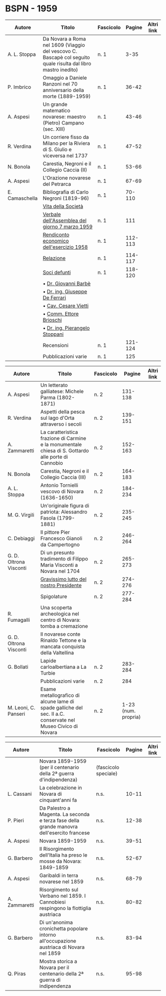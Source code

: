 # BSPN - 1959

| Autore         | Titolo                                                                                                        | Fascicolo | Pagine  | Altri link |
|----------------|---------------------------------------------------------------------------------------------------------------|-----------|---------|------------|
| A. L. Stoppa   | Da Novara a Roma nel 1609 (Viaggio del vescovo C. Bascapè col seguito quale risulta dal libro mastro inedito) | n. 1      | 3-35    |            |
| P. Imbrico     | Omaggio a Daniele Ranzoni nel 70 anniversario della morte (1889-1959)                                         | n. 1      | 36-42   |            |
| A. Aspesi      | Un grande matematico novarese: maestro (Pietro) Campano (sec. XIII)                                           | n. 1      | 43-46   |            |
| R. Verdina     | Un corriere fisso da Milano per la Riviera di S. Giulio e viceversa nel 1737                                  | n. 1      | 47-52   |            |
| N. Bonola      | Carestia, Negroni e il Collegio Caccia (II)                                                                   | n. 1      | 53-66   |            |
| A. Aspesi      | L'Orazione novarese del Petrarca                                                                              | n. 1      | 67-69   |            |
| E. Camaschella | Bibliografia di Carlo Negroni (1819-96)                                                                       | n. 1      | 70-110  |            |
|                | [Vita della Società](http://www.ssno.it/BSPNo/bspn_vita59.html#590)                                           |           |         |            |
|                | [Verbale dell'Assemblea del giorno 7 marzo 1959](http://www.ssno.it/BSPNo/bspn_vita59.html#591)               | n. 1      | 111     |            |
|                | [Rendiconto economico dell'esercizio 1958](http://www.ssno.it/BSPNo/bspn_vita59.html#592)                     | n. 1      | 112-113 |            |
|                | [Relazione](http://www.ssno.it/BSPNo/bspn_vita59.html#593)                                                    | n. 1      | 114-117 |            |
|                | [Soci defunti](http://www.ssno.it/BSPNo/bspn_vita59.html#594)                                                 | n. 1      | 118-120 |            |
|                | • [Dr. Giovanni Barbè](http://www.ssno.it/BSPNo/bspn_vita59.html#594-1)                                       |           |         |            |
|                | • [Dr. ing. Giuseppe De Ferrari](http://www.ssno.it/BSPNo/bspn_vita59.html#594-2)                             |           |         |            |
|                | • [Cav. Cesare Vietti](http://www.ssno.it/BSPNo/bspn_vita59.html#594-3)                                       |           |         |            |
|                | • [Comm. Ettore Brioschi](http://www.ssno.it/BSPNo/bspn_vita59.html#594-4)                                    |           |         |            |
|                | • [Dr. ing. Pierangelo Stoppani](http://www.ssno.it/BSPNo/bspn_vita59.html#594-5)                             |           |         |            |
|                | Recensioni                                                                                                    | n. 1      | 121-124 |            |
|                | Pubblicazioni varie                                                                                           | n. 1      | 125     |            |

| Autore                 | Titolo                                                                                                       | Fascicolo | Pagine              | Altri link |
|------------------------|--------------------------------------------------------------------------------------------------------------|-----------|---------------------|------------|
| A. Aspesi              | Un letterato galliatese: Michele Parma (1802-1871)                                                           | n. 2      | 131-138             |            |
| R. Verdina             | Aspetti della pesca sul lago d'Orta attraverso i secoli                                                      | n. 2      | 139-151             |            |
| A. Zammaretti          | La caratteristica frazione di Carmine e la monumentale chiesa di S. Gottardo alle porte di Cannobio          | n. 2      | 152-163             |            |
| N. Bonola              | Carestia, Negroni e il Collegio Caccia (III)                                                                 | n. 2      | 164-183             |            |
| A. L. Stoppa           | Antonio Tornielli vescovo di Novara (1636-1650)                                                              | n. 2      | 184-234             |            |
| M. G. Virgili          | Un'originale figura di patriota: Alessandro Fasola (1799-1881)                                               | n. 2      | 235-245             |            |
| C. Debiaggi            | Il pittore Pier Francesco Gianoli da Campertogno                                                             | n. 2      | 246-264             |            |
| G. D. Oltrona Visconti | Di un presunto tradimento di Filippo Maria Visconti a Novara nel 1704                                        | n. 2      | 265-273             |            |
|                        | [Gravissimo lutto del nostro Presidente](http://www.ssno.it/BSPNo/bspn_vita59.html#594-6)                    | n. 2      | 274-276             |            |
|                        | Spigolature                                                                                                  | n. 2      | 277-284             |            |
| R. Fumagalli           | Una scoperta archeologica nel centro di Novara: tomba a cremazione                                           |           |                     |            |
| G. D. Oltrona Visconti | Il novarese conte Rinaldo Tettone e la mancata conquista della Valtellina                                    |           |                     |            |
| G. Bollati             | Lapide carloalbertiana a La Turbie                                                                           | n. 2      | 283-284             |            |
|                        | Pubblicazioni varie                                                                                          | n. 2      | 284                 |            |
| M. Leoni, C. Panseri   | Esame metallografico di alcune lame di spade galliche del sec. II a.C. conservate nel Museo Civico di Novara | n. 2      | 1-23 (num. propria) |            |

| Autore        | Titolo                                                                                     | Fascicolo            | Pagine | Altri link |
|---------------|--------------------------------------------------------------------------------------------|----------------------|--------|------------|
|               | Novara 1859-1959 (per il centenario della 2ª guerra d'indipendenza)                        | (fascicolo speciale) |        |            |
| L. Cassani    | La celebrazione in Novara di cinquant'anni fa                                              | n.s.                 | 10-11  |            |
| P. Pieri      | Da Palestro a Magenta. La seconda e terza fase della grande manovra dell'esercito francese | n.s.                 | 12-38  |            |
| A. Aspesi     | Novara 1859-1959                                                                           | n.s.                 | 39-51  |            |
| G. Barbero    | Il Risorgimento dell'Italia ha preso le mosse da Novara: 1849-1859                         | n.s.                 | 52-67  |            |
| A. Aspesi     | Garibaldi in terra novarese nel 1859                                                       | n.s.                 | 68-79  |            |
| A. Zammaretti | Risorgimento sul Verbano nel 1859. I Cannobiesi respingono la flottiglia austriaca         | n.s.                 | 80-82  |            |
| G. Barbero    | Di un'anonima cronichetta popolare intorno all'occupazione austriaca di Novara nel 1859    | n.s.                 | 83-94  |            |
| Q. Piras      | Mostra storica a Novara per il centenario della 2ª guerra di indipendenza                  | n.s.                 | 95-98  |            |
